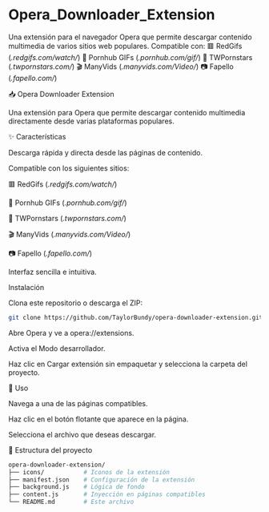 # Opera_Downloader_Extension
Una extensión para el navegador Opera que permite descargar contenido multimedia de varios sitios web populares. Compatible con:  🟥 RedGifs (*.redgifs.com/watch/*)  🔞 Pornhub GIFs (*.pornhub.com/gif/*)  🌟 TWPornstars (*.twpornstars.com/*)  🎬 ManyVids (*.manyvids.com/Video/*)  📷 Fapello (*.fapello.com/*)

📥 Opera Downloader Extension

Una extensión para Opera que permite descargar contenido multimedia directamente desde varias plataformas populares.

✨ Características

Descarga rápida y directa desde las páginas de contenido.

Compatible con los siguientes sitios:

🟥 RedGifs (*.redgifs.com/watch/*)

🔞 Pornhub GIFs (*.pornhub.com/gif/*)

🌟 TWPornstars (*.twpornstars.com/*)

🎬 ManyVids (*.manyvids.com/Video/*)

📷 Fapello (*.fapello.com/*)

Interfaz sencilla e intuitiva.

Instalación

Clona este repositorio o descarga el ZIP:
```bash
git clone https://github.com/TaylorBundy/opera-downloader-extension.git
```
Abre Opera y ve a opera://extensions.

Activa el Modo desarrollador.

Haz clic en Cargar extensión sin empaquetar y selecciona la carpeta del proyecto.

🚀 Uso

Navega a una de las páginas compatibles.

Haz clic en el botón flotante que aparece en la página.

Selecciona el archivo que deseas descargar.

📂 Estructura del proyecto
```bash 
opera-downloader-extension/
├── icons/           # Iconos de la extensión
├── manifest.json    # Configuración de la extensión
├── background.js    # Lógica de fondo
├── content.js       # Inyección en páginas compatibles
└── README.md        # Este archivo
```
